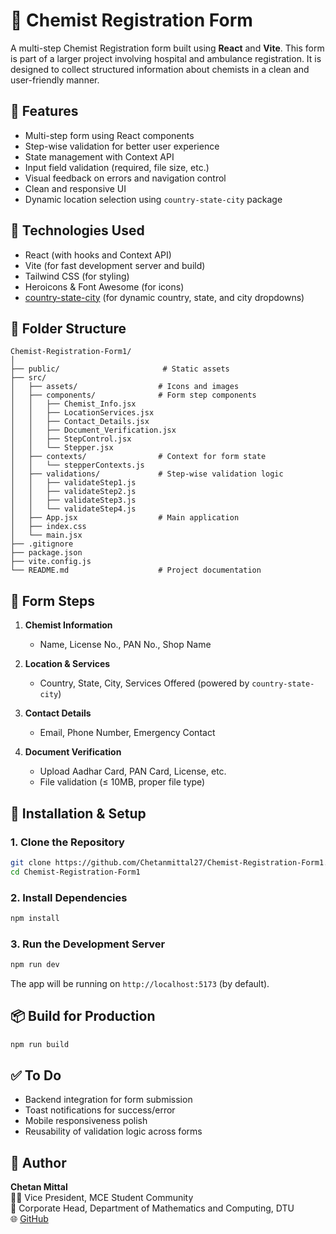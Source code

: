 
# 💊 Chemist Registration Form

A multi-step Chemist Registration form built using **React** and **Vite**. This form is part of a larger project involving hospital and ambulance registration. It is designed to collect structured information about chemists in a clean and user-friendly manner.

## 🚀 Features

- Multi-step form using React components
- Step-wise validation for better user experience
- State management with Context API
- Input field validation (required, file size, etc.)
- Visual feedback on errors and navigation control
- Clean and responsive UI
- Dynamic location selection using `country-state-city` package

## 🧩 Technologies Used

- React (with hooks and Context API)
- Vite (for fast development server and build)
- Tailwind CSS (for styling)
- Heroicons & Font Awesome (for icons)
- [country-state-city](https://www.npmjs.com/package/country-state-city) (for dynamic country, state, and city dropdowns)

## 📁 Folder Structure

```
Chemist-Registration-Form1/
│
├── public/                       # Static assets
├── src/
│   ├── assets/                  # Icons and images
│   ├── components/              # Form step components
│   │   ├── Chemist_Info.jsx
│   │   ├── LocationServices.jsx
│   │   ├── Contact_Details.jsx
│   │   ├── Document_Verification.jsx
│   │   ├── StepControl.jsx
│   │   └── Stepper.jsx
│   ├── contexts/                # Context for form state
│   │   └── stepperContexts.js
│   ├── validations/             # Step-wise validation logic
│   │   ├── validateStep1.js
│   │   ├── validateStep2.js
│   │   ├── validateStep3.js
│   │   └── validateStep4.js
│   ├── App.jsx                  # Main application
│   ├── index.css
│   └── main.jsx
├── .gitignore
├── package.json
├── vite.config.js
└── README.md                    # Project documentation
```

## 📝 Form Steps

1. **Chemist Information**
   - Name, License No., PAN No., Shop Name

2. **Location & Services**
   - Country, State, City, Services Offered (powered by `country-state-city`)

3. **Contact Details**
   - Email, Phone Number, Emergency Contact

4. **Document Verification**
   - Upload Aadhar Card, PAN Card, License, etc.
   - File validation (≤ 10MB, proper file type)

## 🔧 Installation & Setup

### 1. Clone the Repository

```bash
git clone https://github.com/Chetanmittal27/Chemist-Registration-Form1.git
cd Chemist-Registration-Form1
```

### 2. Install Dependencies

```bash
npm install
```

### 3. Run the Development Server

```bash
npm run dev
```

The app will be running on `http://localhost:5173` (by default).

## 📦 Build for Production

```bash
npm run build
```

## ✅ To Do

- Backend integration for form submission
- Toast notifications for success/error
- Mobile responsiveness polish
- Reusability of validation logic across forms

## 🙌 Author

**Chetan Mittal**  
👨‍💻 Vice President, MCE Student Community  
💼 Corporate Head, Department of Mathematics and Computing, DTU  
🌐 [GitHub](https://github.com/Chetanmittal27)
